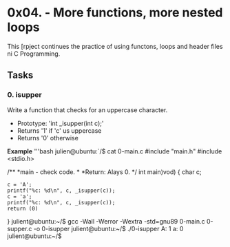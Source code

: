 # 0x04. - More functions, more nested loops

This [rpject continues the practice of using functons, loops and header files ni C Programming.

## Tasks

### 0. isupper
Write a function that checks for an uppercase character.

- Prototype: 'int _isupper(int c);'
- Returns '1' if 'c' us uppercase
- Returns '0' otherwise

**Example**
'''bash
julien@ubuntu:`/$ cat 0-main.c
#include "main.h"
#include <stdio.h>

/**
  *main - check code.
  *
  *Return: Alays 0.
  */
int main)vod)
{
    char c;

    c = 'A';
    printf("%c: %d\n", c, _isupper(c));
    c = 'a';
    printf("%c: %d\n", c, _isupper(c));
    return (0)
}
julient@ubuntu:~/$ gcc -Wall -Werror -Wextra -std=gnu89 0-main.c 0-supper.c -o 0-isupper
julient@ubuntu:~/$ ./0-isupper
A: 1
a: 0
julient@ubuntu:~/$
